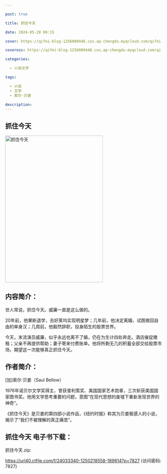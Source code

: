 ```yaml
---

post: true

title: 抓住今天

date: 2024-05-28 09:15

cover: https://qifei-blog-1256009448.cos.ap-chengdu.myqcloud.com/qifei-blog/66060a2a9f345e8d03b9fdd7.jpg

coveross: https://qifei-blog-1256009448.cos.ap-chengdu.myqcloud.com/qifei-blog/66060a2a9f345e8d03b9fdd7.jpg

categories:

  - 小说文学

tags:

  - 小说
  - 文学
  - 索尔·贝娄

description:
---
```


## 抓住今天
<img alt="抓住今天 " class="aligncenter loaded" data-was-processed="true" decoding="async" fetchpriority="high" height="471" src="https://qifei-blog-1256009448.cos.ap-chengdu.myqcloud.com/qifei-blog/66060a2a9f345e8d03b9fdd7.jpg" style="cursor: zoom-in;" width="314"/>

## 内容简介：

世人常说，抓住今天。威廉一直是这么做的。

20年前，他果断退学，去好莱坞实现明星梦；几年前，他决定离婚，试图做回自由的单身汉；几周前，他毅然辞职，投身陌生的股票世界。

今天，末流演员威廉，似乎永远也离不了婚，仍在为生计四处奔走。酒店催促缴租；父亲不再提供帮助；妻子寄来付费账单。他将所剩无几的积蓄全部交给股票市场，期望这一次能够真正抓住今天。

## 作者简介：

[加]索尔·贝娄（Saul Bellow）

1976年诺贝尔文学奖得主，曾获普利策奖、美国国家艺术勋章，三次斩获美国国家图书奖。他用文学思考重要的问题，意图“在现代思想的废墟下重新发现世界的神奇”。

《抓住今天》是贝娄的第四部小说作品，《纽约时报》称其为贝娄极感人的小说，揭示了“我们不被理解的真正痛苦”。

## 抓住今天 电子书下载：



抓住今天.zip: 

https://url40.ctfile.com/f/24033340-1250218558-189614?p=7827 (访问密码: 7827)
